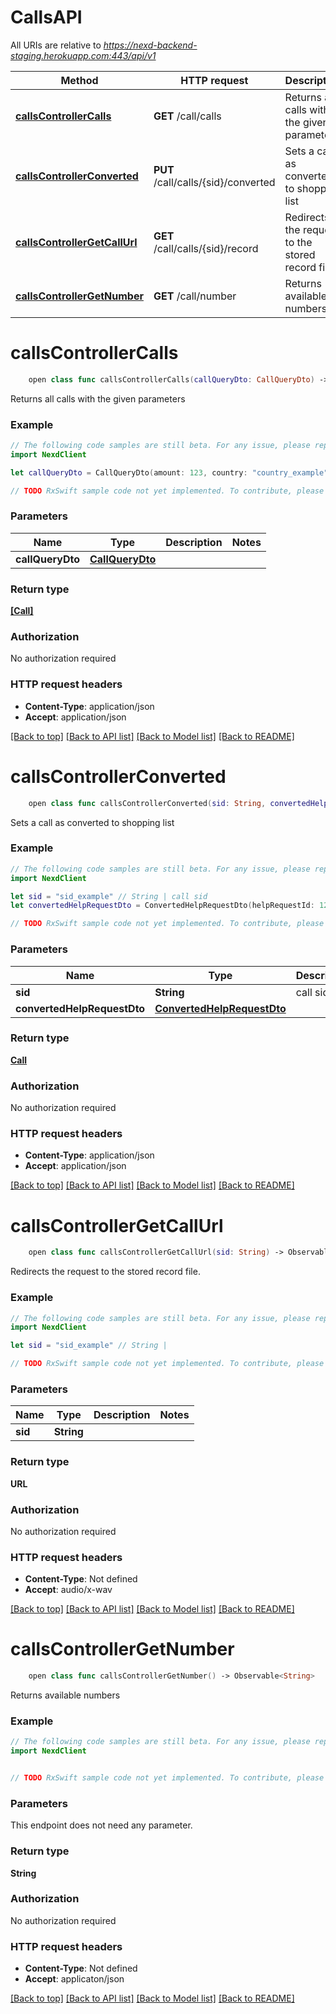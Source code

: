 # CallsAPI

All URIs are relative to *https://nexd-backend-staging.herokuapp.com:443/api/v1*

Method | HTTP request | Description
------------- | ------------- | -------------
[**callsControllerCalls**](CallsAPI.md#callscontrollercalls) | **GET** /call/calls | Returns all calls with the given parameters
[**callsControllerConverted**](CallsAPI.md#callscontrollerconverted) | **PUT** /call/calls/{sid}/converted | Sets a call as converted to shopping list
[**callsControllerGetCallUrl**](CallsAPI.md#callscontrollergetcallurl) | **GET** /call/calls/{sid}/record | Redirects the request to the stored record file.
[**callsControllerGetNumber**](CallsAPI.md#callscontrollergetnumber) | **GET** /call/number | Returns available numbers


# **callsControllerCalls**
```swift
    open class func callsControllerCalls(callQueryDto: CallQueryDto) -> Observable<[Call]>
```

Returns all calls with the given parameters

### Example 
```swift
// The following code samples are still beta. For any issue, please report via http://github.com/OpenAPITools/openapi-generator/issues/new
import NexdClient

let callQueryDto = CallQueryDto(amount: 123, country: "country_example", zip: "zip_example", city: "city_example", converted: false) // CallQueryDto | 

// TODO RxSwift sample code not yet implemented. To contribute, please open a ticket via http://github.com/OpenAPITools/openapi-generator/issues/new
```

### Parameters

Name | Type | Description  | Notes
------------- | ------------- | ------------- | -------------
 **callQueryDto** | [**CallQueryDto**](CallQueryDto.md) |  | 

### Return type

[**[Call]**](Call.md)

### Authorization

No authorization required

### HTTP request headers

 - **Content-Type**: application/json
 - **Accept**: application/json

[[Back to top]](#) [[Back to API list]](../README.md#documentation-for-api-endpoints) [[Back to Model list]](../README.md#documentation-for-models) [[Back to README]](../README.md)

# **callsControllerConverted**
```swift
    open class func callsControllerConverted(sid: String, convertedHelpRequestDto: ConvertedHelpRequestDto) -> Observable<Call>
```

Sets a call as converted to shopping list

### Example 
```swift
// The following code samples are still beta. For any issue, please report via http://github.com/OpenAPITools/openapi-generator/issues/new
import NexdClient

let sid = "sid_example" // String | call sid
let convertedHelpRequestDto = ConvertedHelpRequestDto(helpRequestId: 123) // ConvertedHelpRequestDto | 

// TODO RxSwift sample code not yet implemented. To contribute, please open a ticket via http://github.com/OpenAPITools/openapi-generator/issues/new
```

### Parameters

Name | Type | Description  | Notes
------------- | ------------- | ------------- | -------------
 **sid** | **String** | call sid | 
 **convertedHelpRequestDto** | [**ConvertedHelpRequestDto**](ConvertedHelpRequestDto.md) |  | 

### Return type

[**Call**](Call.md)

### Authorization

No authorization required

### HTTP request headers

 - **Content-Type**: application/json
 - **Accept**: application/json

[[Back to top]](#) [[Back to API list]](../README.md#documentation-for-api-endpoints) [[Back to Model list]](../README.md#documentation-for-models) [[Back to README]](../README.md)

# **callsControllerGetCallUrl**
```swift
    open class func callsControllerGetCallUrl(sid: String) -> Observable<URL>
```

Redirects the request to the stored record file.

### Example 
```swift
// The following code samples are still beta. For any issue, please report via http://github.com/OpenAPITools/openapi-generator/issues/new
import NexdClient

let sid = "sid_example" // String | 

// TODO RxSwift sample code not yet implemented. To contribute, please open a ticket via http://github.com/OpenAPITools/openapi-generator/issues/new
```

### Parameters

Name | Type | Description  | Notes
------------- | ------------- | ------------- | -------------
 **sid** | **String** |  | 

### Return type

**URL**

### Authorization

No authorization required

### HTTP request headers

 - **Content-Type**: Not defined
 - **Accept**: audio/x-wav

[[Back to top]](#) [[Back to API list]](../README.md#documentation-for-api-endpoints) [[Back to Model list]](../README.md#documentation-for-models) [[Back to README]](../README.md)

# **callsControllerGetNumber**
```swift
    open class func callsControllerGetNumber() -> Observable<String>
```

Returns available numbers

### Example 
```swift
// The following code samples are still beta. For any issue, please report via http://github.com/OpenAPITools/openapi-generator/issues/new
import NexdClient


// TODO RxSwift sample code not yet implemented. To contribute, please open a ticket via http://github.com/OpenAPITools/openapi-generator/issues/new
```

### Parameters
This endpoint does not need any parameter.

### Return type

**String**

### Authorization

No authorization required

### HTTP request headers

 - **Content-Type**: Not defined
 - **Accept**: applicaton/json

[[Back to top]](#) [[Back to API list]](../README.md#documentation-for-api-endpoints) [[Back to Model list]](../README.md#documentation-for-models) [[Back to README]](../README.md)

